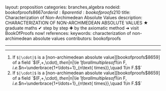 layout: proposition
categories: branches,algebra
nodeid: bookofproofs$8667
orderid: 8
parentid: bookofproofs$210
title: Characterization of Non-Archimedean Absolute Values
description: CHARACTERIZATION OF NON-ARCHIMEDEAN ABSOLUTE VALUES ★ graduate maths ✔ step by step ✚ by the axiomatic method ➜ visit BookOfProofs now!
references: 
keywords: characterization of non-archimedean absolute values
contributors: bookofproofs

---


---

1. If `$|\cdot|$` is a [non-archimedean absolute value][bookofproofs$8659] of a field `$(F,+,\cdot)$`, then `$|n|\le 1$` for all multiples of `$1\in F$`, i.e. `$$n=\underbrace{1+\ldots+1}_{n\text{ times}},\quad 1\in F.$$`
1. If `$|\cdot|$` is a [non-archimedean absolute value][bookofproofs$8659] of a field `$(F,+,\cdot)$`, then `$|n|\le 1$` for all multiples of `$1\in F$`, i.e. `$$n=\underbrace{1+\ldots+1}_{n\text{ times}},\quad 1\in F.$$`
